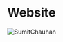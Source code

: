 # Website
![SumitChauhan](https://github.com/chauhansumitdev/Portfolio-Website/assets/103536827/b698450d-5af0-4265-82f4-22bcbf317b66)
